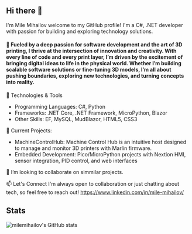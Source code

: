 ## Hi there 👋


I'm Mile Mihailov welcome to my GitHub profile! I'm a C#, .NET developer with passion for building and exploring technology solutions.
#### 🌟 Fueled by a deep passion for software development and the art of 3D printing, I thrive at the intersection of innovation and creativity. With every line of code and every print layer, I’m driven by the excitement of bringing digital ideas to life in the physical world. Whether I’m building scalable software solutions or fine-tuning 3D models, I’m all about pushing boundaries, exploring new technologies, and turning concepts into reality.

🔧 Technologies & Tools
- Programming Languages: C#, Python
- Frameworks: .NET Core, .NET Framework, MicroPython, Blazor
- Other Skills: EF, MySQL, MudBlazor, HTML5, CSS3

🚀 Current Projects: 
- MachineControlHub: Machine Control Hub is an intuitive host designed to manage and monitor 3D printers with Marlin firmware.
- Embedded Development: Pico/MicroPython projects with Nextion HMI, sensor integration, PID control, and web interfaces
  
👯 I’m looking to collaborate on simmilar projects.

📫 Let's Connect
I'm always open to collaboration or just chatting about tech, so feel free to reach out! https://www.linkedin.com/in/mile-mihailov/
## Stats
 ![milemihailov's GitHub stats](https://github-readme-stats.vercel.app/api?username=milemihailov&show_icons=true&theme=dracula)
